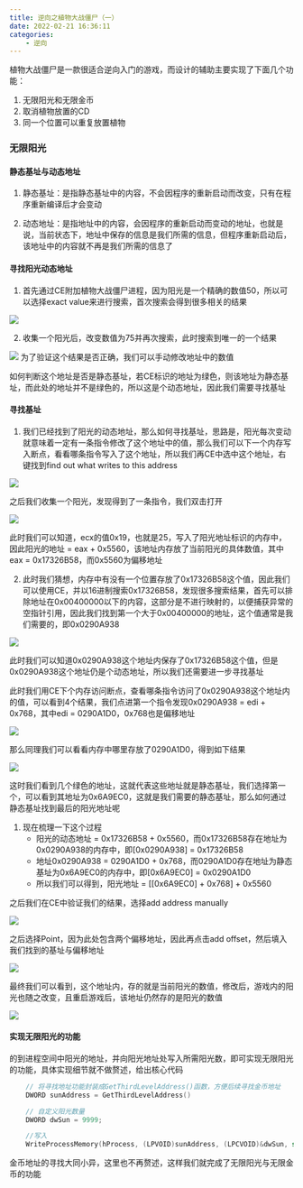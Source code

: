 ```yaml
---
title: 逆向之植物大战僵尸（一）
date: 2022-02-21 16:36:11
categories: 
    - 逆向
---
```


植物大战僵尸是一款很适合逆向入门的游戏，而设计的辅助主要实现了下面几个功能：  
1. 无限阳光和无限金币  
2. 取消植物放置的CD  
3. 同一个位置可以重复放置植物   

<!-- more -->

### 无限阳光

#### 静态基址与动态地址

1. 静态基址：是指静态基址中的内容，不会因程序的重新启动而改变，只有在程序重新编译后才会变动

2. 动态地址：是指地址中的内容，会因程序的重新启动而变动的地址，也就是说，当前状态下，地址中保存的信息是我们所需的信息，但程序重新启动后，该地址中的内容就不再是我们所需的信息了


#### 寻找阳光动态地址

1. 首先通过CE附加植物大战僵尸进程，因为阳光是一个精确的数值50，所以可以选择exact value来进行搜索，首次搜索会得到很多相关的结果

![](https://cdn.jsdelivr.net/gh/colaxianyu/imgbed/img/2022-02-21-阳光1.png)

2. 收集一个阳光后，改变数值为75并再次搜索，此时搜索到唯一的一个结果

![](https://cdn.jsdelivr.net/gh/colaxianyu/imgbed/img/2022-02-21-%E9%98%B3%E5%85%892.png)
为了验证这个结果是否正确，我们可以手动修改地址中的数值

如何判断这个地址是否是静态基址，若CE标识的地址为绿色，则该地址为静态基址，而此处的地址并不是绿色的，所以这是个动态地址，因此我们需要寻找基址

#### 寻找基址

1. 我们已经找到了阳光的动态地址，那么如何寻找基址，思路是，阳光每次变动就意味着一定有一条指令修改了这个地址中的值，那么我们可以下一个内存写入断点，看看哪条指令写入了这个地址，所以我们再CE中选中这个地址，右键找到find out what writes to this address

![](https://cdn.jsdelivr.net/gh/colaxianyu/imgbed/img/2022-02-21-阳光3.png)

之后我们收集一个阳光，发现得到了一条指令，我们双击打开

![](https://cdn.jsdelivr.net/gh/colaxianyu/imgbed/img/2022-02-21-阳光4.png)

此时我们可以知道，ecx的值0x19，也就是25，写入了阳光地址标识的内存中，因此阳光的地址 = eax + 0x5560，该地址内存放了当前阳光的具体数值，其中eax = 0x17326B58，而0x5560为偏移地址

2. 此时我们猜想，内存中有没有一个位置存放了0x17326B58这个值，因此我们可以使用CE，并以16进制搜索0x17326B58，发现很多搜索结果，首先可以排除地址在0x00400000以下的内容，这部分是不进行映射的，以便捕获异常的空指针引用，因此我们找到第一个大于0x00400000的地址，这个值通常是我们需要的，即0x0290A938

![](https://cdn.jsdelivr.net/gh/colaxianyu/imgbed/img/2022-02-21-阳光5.png)

此时我们可以知道0x0290A938这个地址内保存了0x17326B58这个值，但是0x0290A938这个地址仍是个动态地址，所以我们还需要进一步寻找基址  

此时我们用CE下个内存访问断点，查看哪条指令访问了0x0290A938这个地址内的值，可以看到4个结果，我们点进第一个指令发现0x0290A938 = edi + 0x768，其中edi = 0290A1D0，0x768也是偏移地址

![](https://cdn.jsdelivr.net/gh/colaxianyu/imgbed/img/2022-02-21-阳光6.png)

那么同理我们可以看看内存中哪里存放了0290A1D0，得到如下结果

![](https://cdn.jsdelivr.net/gh/colaxianyu/imgbed/img/2022-02-21-阳光7.png)

这时我们看到几个绿色的地址，这就代表这些地址就是静态基址，我们选择第一个，可以看到其地址为0x6A9EC0，这就是我们需要的静态基址，那么如何通过静态基址找到最后的阳光地址呢

1. 现在梳理一下这个过程
   - 阳光的动态地址 = 0x17326B58 + 0x5560，而0x17326B58存在地址为0x0290A938的内存中，即[0x0290A938] = 0x17326B58
   - 地址0x0290A938 = 0290A1D0 + 0x768，而0290A1D0存在地址为静态基址为0x6A9EC0的内存中，即[0x6A9EC0] = 0x0290A1D0
   - 所以我们可以得到，阳光地址 = [[0x6A9EC0] + 0x768] + 0x5560

之后我们在CE中验证我们的结果，选择add address manually

![](https://cdn.jsdelivr.net/gh/colaxianyu/imgbed/img/2022-02-21-阳光8.png)

之后选择Point，因为此处包含两个偏移地址，因此再点击add offset，然后填入我们找到的基址与偏移地址

![](https://cdn.jsdelivr.net/gh/colaxianyu/imgbed/img/2022-02-21-阳光9.png)

最终我们可以看到，这个地址内，存的就是当前阳光的数值，修改后，游戏内的阳光也随之改变，且重启游戏后，该地址仍然存的是阳光的数值

![](https://cdn.jsdelivr.net/gh/colaxianyu/imgbed/img/2022-02-21-阳光10.png)

#### 实现无限阳光的功能
的到进程空间中阳光的地址，并向阳光地址处写入所需阳光数，即可实现无限阳光的功能，具体实现细节就不做赘述，给出核心代码

~~~c++
    // 将寻找地址功能封装成GetThirdLevelAddress()函数，方便后续寻找金币地址
    DWORD sunAddress = GetThirdLevelAddress()

    // 自定义阳光数量
    DWORD dwSun = 9999;

    //写入             
    WriteProcessMemory(hProcess, (LPVOID)sunAddress, (LPCVOID)&dwSun, sizeof(DWORD), &pid)          
~~~

金币地址的寻找大同小异，这里也不再赘述，这样我们就完成了无限阳光与无限金币的功能